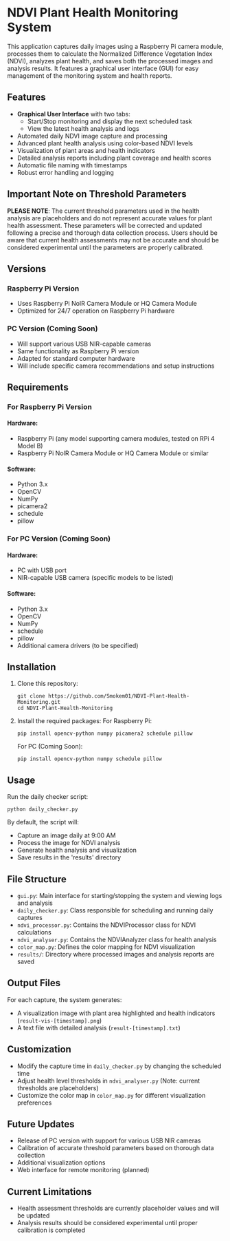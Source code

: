 # NDVI Plant Health Monitoring System

This application captures daily images using a Raspberry Pi camera module, processes them to calculate the Normalized Difference Vegetation Index (NDVI), analyzes plant health, and saves both the processed images and analysis results. It features a graphical user interface (GUI) for easy management of the monitoring system and health reports.

## Features

- **Graphical User Interface** with two tabs:
  - Start/Stop monitoring and display the next scheduled task
  - View the latest health analysis and logs
- Automated daily NDVI image capture and processing
- Advanced plant health analysis using color-based NDVI levels
- Visualization of plant areas and health indicators
- Detailed analysis reports including plant coverage and health scores
- Automatic file naming with timestamps
- Robust error handling and logging

## Important Note on Threshold Parameters

**PLEASE NOTE**: The current threshold parameters used in the health analysis are placeholders and do not represent accurate values for plant health assessment. These parameters will be corrected and updated following a precise and thorough data collection process. Users should be aware that current health assessments may not be accurate and should be considered experimental until the parameters are properly calibrated.

## Versions

### Raspberry Pi Version
- Uses Raspberry Pi NoIR Camera Module or HQ Camera Module
- Optimized for 24/7 operation on Raspberry Pi hardware

### PC Version (Coming Soon)
- Will support various USB NIR-capable cameras
- Same functionality as Raspberry Pi version
- Adapted for standard computer hardware
- Will include specific camera recommendations and setup instructions

## Requirements

### For Raspberry Pi Version
#### Hardware:
- Raspberry Pi (any model supporting camera modules, tested on RPi 4 Model B)
- Raspberry Pi NoIR Camera Module or HQ Camera Module or similar

#### Software:
- Python 3.x
- OpenCV
- NumPy
- picamera2
- schedule
- pillow

### For PC Version (Coming Soon)
#### Hardware:
- PC with USB port
- NIR-capable USB camera (specific models to be listed)

#### Software:
- Python 3.x
- OpenCV
- NumPy
- schedule
- pillow
- Additional camera drivers (to be specified)

## Installation

1. Clone this repository:
   ```
   git clone https://github.com/Smokem01/NDVI-Plant-Health-Monitoring.git
   cd NDVI-Plant-Health-Monitoring
   ```

2. Install the required packages:
   For Raspberry Pi:
   ```
   pip install opencv-python numpy picamera2 schedule pillow
   ```
   
   For PC (Coming Soon):
   ```
   pip install opencv-python numpy schedule pillow
   ```

## Usage

Run the daily checker script:

```
python daily_checker.py
```

By default, the script will:
- Capture an image daily at 9:00 AM
- Process the image for NDVI analysis
- Generate health analysis and visualization
- Save results in the 'results' directory

## File Structure

- `gui.py`: Main interface for starting/stopping the system and viewing logs and analysis
- `daily_checker.py`: Class responsible for scheduling and running daily captures
- `ndvi_processor.py`: Contains the NDVIProcessor class for NDVI calculations
- `ndvi_analyser.py`: Contains the NDVIAnalyzer class for health analysis
- `color_map.py`: Defines the color mapping for NDVI visualization
- `results/`: Directory where processed images and analysis reports are saved

## Output Files

For each capture, the system generates:
- A visualization image with plant area highlighted and health indicators (`result-vis-[timestamp].png`)
- A text file with detailed analysis (`result-[timestamp].txt`)

## Customization

- Modify the capture time in `daily_checker.py` by changing the scheduled time
- Adjust health level thresholds in `ndvi_analyser.py` (Note: current thresholds are placeholders)
- Customize the color map in `color_map.py` for different visualization preferences

## Future Updates

- Release of PC version with support for various USB NIR cameras
- Calibration of accurate threshold parameters based on thorough data collection
- Additional visualization options
- Web interface for remote monitoring (planned)

## Current Limitations

- Health assessment thresholds are currently placeholder values and will be updated
- Analysis results should be considered experimental until proper calibration is completed
